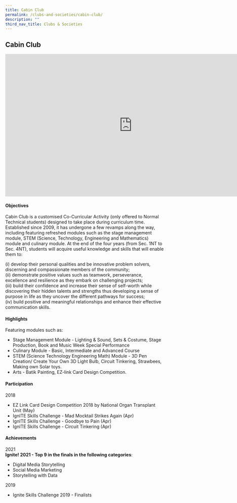 ```yaml
---
title: Cabin Club
permalink: /clubs-and-societies/cabin-club/
description: ""
third_nav_title: Clubs & Societies
---
```


## Cabin Club

<iframe allowfullscreen="true" height="450" width="800" frameborder="0" src="https://docs.google.com/presentation/d/e/2PACX-1vQD6Y0jdaTDxZImYITkBDvHT3lB5VGfKjf6lzFKdDEOQWOyd8V5sp0U_fqkxGr57Pa05yfgrimclRne/embed?start=false&amp;loop=false&amp;delayms=3000"></iframe>

#### Objectives

Cabin Club is a customised Co-Curricular Activity (only offered to Normal Technical students) designed to take place during curriculum time. Established since 2009, it has undergone a few revamps along the way, including featuring refreshed modules such as the stage management module, STEM (Science, Technology, Engineering and Mathematics) module and culinary module. At the end of the four years (from Sec. 1NT to Sec. 4NT), students will acquire useful knowledge and skills that will enable them to:

(i) develop their personal qualities and be innovative problem solvers, discerning and compassionate members of the community;<br>
(ii) demonstrate positive values such as teamwork, perseverance, excellence and resilience as they embark on challenging projects;<br>
(iii) build their confidence and increase their sense of self-worth while discovering their hidden talents and strengths thus developing a sense of purpose in life as they uncover the different pathways for success;<br>
(iv) build positive and meaningful relationships and enhance their effective communication skills.

#### Highlights

Featuring modules such as:<br>
*   Stage Management Module - Lighting &amp; Sound, Sets &amp; Costume, Stage Production, Book and Music Week Special Performance
*   Culinary Module - Basic, Intermediate and Advanced Course
*   STEM (Science Technology Engineering Math) Module - 3D Pen Creation/ Create Your Own 3D Light Bulb, Circuit Tinkering, Strawbees, Making own Solar toys.
*   Arts - Batik Painting, EZ-link Card Design Competition.

#### Participation

2018<br>
*   EZ Link Card Design Competition 2018 by National Organ Transplant Unit (May)
*   IgnITE Skills Challenge - Mad Mocktail Strikes Again (Apr)
*   IgnITE Skills Challenge - Goodbye to Pain (Apr)
*   IgnITE Skills Challenge - Circuit Tinkering (Apr)

#### Achievements

2021  <br>
**Ignite! 2021 - Top 9 in the finals in the following categories**:<br>
*   Digital Media Storytelling&nbsp;
*   Social Media Marketing&nbsp;
*   Storytelling with Data&nbsp;  
    
2019<br>
*   Ignite Skills Challenge 2019 - Finalists
